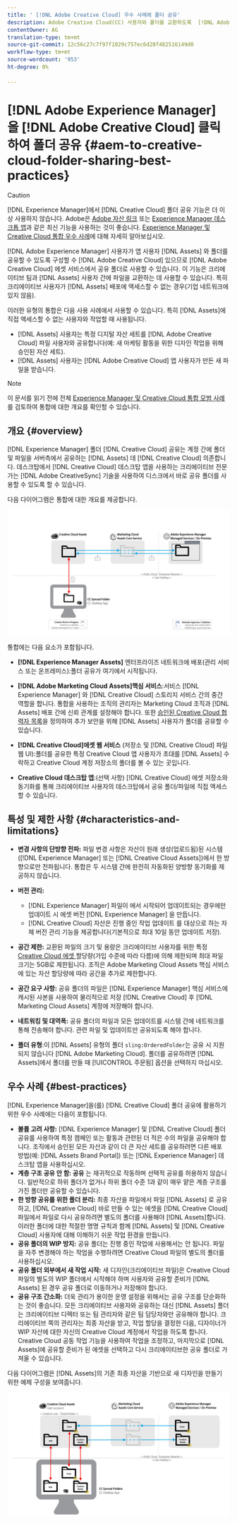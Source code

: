 ```yaml
---
title: ' [!DNL Adobe Creative Cloud] 우수 사례에 폴더 공유'
description: Adobe Creative Cloud(CC) 사용자와 폴더를 교환하도록  [!DNL Adobe Experience Manager] to allow users in [!DNL Experience Manager Assets] 을 구성합니다.
contentOwner: AG
translation-type: tm+mt
source-git-commit: 12c56c27c7f97f1029c757ec6d28f482516149d0
workflow-type: tm+mt
source-wordcount: '953'
ht-degree: 0%

---
```



# [!DNL Adobe Experience Manager] 을  [!DNL Adobe Creative Cloud] 클릭하여 폴더 공유  {#aem-to-creative-cloud-folder-sharing-best-practices}

>[!CAUTION]
>
>[!DNL Experience Manager]에서 [!DNL Creative Cloud] 폴더 공유 기능은 더 이상 사용하지 않습니다. Adobe은 [Adobe 자산 링크](https://helpx.adobe.com/kr/enterprise/using/adobe-asset-link.html) 또는 [Experience Manager 데스크톱 앱](https://experienceleague.adobe.com/docs/experience-manager-desktop-app/using/using.html)과 같은 최신 기능을 사용하는 것이 좋습니다. [Experience Manager 및 Creative Cloud 통합 우수 사례](/help/assets/aem-cc-integration-best-practices.md)에 대해 자세히 알아보십시오.

[!DNL Adobe Experience Manager] 사용자가 앱 사용자 [!DNL Assets] 와 폴더를 공유할 수 있도록 구성할 수  [!DNL Adobe Creative Cloud] 있으므로  [!DNL Adobe Creative Cloud] 에셋 서비스에서 공유 폴더로 사용할 수 있습니다. 이 기능은 크리에이티브 팀과 [!DNL Assets] 사용자 간에 파일을 교환하는 데 사용할 수 있습니다. 특히 크리에이티브 사용자가 [!DNL Assets] 배포에 액세스할 수 없는 경우(기업 네트워크에 있지 않음).

이러한 유형의 통합은 다음 사용 사례에서 사용할 수 있습니다. 특히 [!DNL Assets]에 직접 액세스할 수 없는 사용자와 작업할 때 사용됩니다.

* [!DNL Assets] 사용자는 특정 디지털 자산 세트를  [!DNL Adobe Creative Cloud] 파일 사용자와 공유합니다(예: 새 마케팅 활동을 위한 디자인 작업을 위해 승인된 자산 세트).
* [!DNL Assets] 사용자는  [!DNL Adobe Creative Cloud] 앱 사용자가 만든 새 파일을 받습니다.

>[!NOTE]
>
>이 문서를 읽기 전에 전체 [Experience Manager 및 Creative Cloud 통합 모범 사례](/help/assets/aem-cc-integration-best-practices.md)를 검토하여 통합에 대한 개요를 확인할 수 있습니다.

## 개요 {#overview}

[!DNL Experience Manager] 폴더  [!DNL Creative Cloud] 공유는 계정 간에 폴더 및 파일을 서버측에서 공유하는  [!DNL Assets] 데  [!DNL Creative Cloud] 의존합니다. 데스크탑에서 [!DNL Creative Cloud] 데스크탑 앱을 사용하는 크리에이티브 전문가는 [!DNL Adobe CreativeSync] 기술을 사용하여 디스크에서 바로 공유 폴더를 사용할 수 있도록 할 수 있습니다.

다음 다이어그램은 통합에 대한 개요를 제공합니다.

![chlimage_1-179](assets/chlimage_1-406.png)

통합에는 다음 요소가 포함됩니다.

* **[!DNL Experience Manager Assets]** 엔터프라이즈 네트워크에 배포(관리 서비스 또는 온프레미스):폴더 공유가 여기에서 시작됩니다.
* **[!DNL Adobe Marketing Cloud Assets]핵심 서비스**:서비스 [!DNL Experience Manager] 와  [!DNL Creative Cloud] 스토리지 서비스 간의 중간 역할을 합니다. 통합을 사용하는 조직의 관리자는 Marketing Cloud 조직과 [!DNL Assets] 배포 간에 신뢰 관계를 설정해야 합니다. 또한 [승인된 Creative Cloud 협력자 목록](https://experienceleague.adobe.com/docs/core-services/interface/assets/t-admin-add-cc-user.html)을 정의하여 추가 보안을 위해 [!DNL Assets] 사용자가 폴더를 공유할 수 있습니다.

* **[!DNL Creative Cloud]에셋 웹 서비스** (저장소 및  [!DNL Creative Cloud] 파일 웹 UI):폴더를 공유한 특정 Creative Cloud 앱 사용자가 초대를  [!DNL Assets] 수락하고 Creative Cloud 계정 저장소의 폴더를 볼 수 있는 곳입니다.
* **Creative Cloud 데스크탑 앱**:(선택 사항)  [!DNL Creative Cloud] 에셋 저장소와 동기화를 통해 크리에이티브 사용자의 데스크탑에서 공유 폴더/파일에 직접 액세스할 수 있습니다.

## 특성 및 제한 사항 {#characteristics-and-limitations}

* **변경 사항의 단방향 전파:** 파일 변경 사항은 자산이 원래 생성(업로드됨)된 시스템([!DNL Experience Manager] 또는  [!DNL Creative Cloud Assets])에서 한 방향으로만 전파됩니다. 통합은 두 시스템 간에 완전히 자동화된 양방향 동기화를 제공하지 않습니다.
* **버전 관리:**

   * [!DNL Experience Manager] 파일이 에서 시작되어 업데이트되는 경우에만 업데이트 시 에셋 버전 [!DNL Experience Manager] 을 만듭니다.
   * [!DNL Creative Cloud] 자산은 진행 중인 작업 업데이트 [ ](https://helpx.adobe.com/creative-cloud/help/versioning-faq.html) 를 대상으로 하는 자체 버전 관리 기능을 제공합니다(기본적으로 최대 10일 동안 업데이트 저장).

* **공간 제한:** 교환된 파일의 크기 및 용량은 크리에이티브 사용자를 위한 특정  [Creative Cloud 에셋 ](https://helpx.adobe.com/creative-cloud/kb/file-storage-quota.html) 할당량(가입 수준에 따라 다름)에 의해 제한되며 최대 파일 크기는 5GB로 제한됩니다. 조직은 Adobe Marketing Cloud Assets 핵심 서비스에 있는 자산 할당량에 따라 공간을 추가로 제한합니다.

* **공간 요구 사항:** 공유 폴더의 파일은  [!DNL Experience Manager] 핵심 서비스에 캐시된 사본을 사용하여 물리적으로 저장  [!DNL Creative Cloud] 후  [!DNL Marketing Cloud Assets] 계정에 저장해야 합니다.
* **네트워킹 및 대역폭:** 공유 폴더의 파일과 모든 업데이트를 시스템 간에 네트워크를 통해 전송해야 합니다. 관련 파일 및 업데이트만 공유되도록 해야 합니다.
* **폴더 유형**:이  [!DNL Assets] 유형의 폴더 `sling:OrderedFolder`는 공유 시 지원되지 않습니다 [!DNL Adobe Marketing Cloud]. 폴더를 공유하려면 [!DNL Assets]에서 폴더를 만들 때 [!UICONTROL 주문됨] 옵션을 선택하지 마십시오.

## 우수 사례 {#best-practices}

[!DNL Experience Manager]을(를) [!DNL Creative Cloud] 폴더 공유에 활용하기 위한 우수 사례에는 다음이 포함됩니다.

* **볼륨 고려 사항:** [!DNL Experience Manager] 및  [!DNL Creative Cloud] 폴더 공유를 사용하여 특정 캠페인 또는 활동과 관련된 더 적은 수의 파일을 공유해야 합니다. 조직에서 승인된 모든 자산과 같이 더 큰 자산 세트를 공유하려면 다른 배포 방법(예: [!DNL Assets Brand Portal]) 또는 [!DNL Experience Manager] 데스크탑 앱을 사용하십시오.
* **계층 구조 공유 안 함: 공유** 는 재귀적으로 작동하며 선택적 공유를 허용하지 않습니다. 일반적으로 하위 폴더가 없거나 하위 폴더 수준 1과 같이 매우 얕은 계층 구조를 가진 폴더만 공유할 수 있습니다.
* **한 방향 공유를 위한 폴더 분리:** 최종 자산을 파일에서 파일 [!DNL Assets] 로 공유하고,  [!DNL Creative Cloud] 바로 만들 수 있는 에셋을  [!DNL Creative Cloud] 파일에서 파일로 다시 공유하려면 별도의 폴더를 사용해야  [!DNL Assets]합니다. 이러한 폴더에 대한 적절한 명명 규칙과 함께 [!DNL Assets] 및 [!DNL Creative Cloud] 사용자에 대해 이해하기 쉬운 작업 환경을 만듭니다.
* **공유 폴더의 WIP 방지:** 공유 폴더는 진행 중인 작업에 사용해서는 안 됩니다. 파일을 자주 변경해야 하는 작업을 수행하려면 Creative Cloud 파일의 별도의 폴더를 사용하십시오.
* **공유 폴더 외부에서 새 작업 시작:** 새 디자인(크리에이티브 파일)은 Creative Cloud 파일의 별도의 WIP 폴더에서 시작해야 하며 사용자와 공유할 준비가  [!DNL Assets] 된 경우 공유 폴더로 이동하거나 저장해야 합니다.
* **공유 구조 간소화:** 더욱 관리가 용이한 운영 설정을 위해서는 공유 구조를 단순화하는 것이 좋습니다. 모든 크리에이티브 사용자와 공유하는 대신 [!DNL Assets] 폴더는 크리에이티브 디렉터 또는 팀 관리자와 같은 팀 담당자와만 공유해야 합니다. 크리에이티브 쪽의 관리자는 최종 자산을 받고, 작업 할당을 결정한 다음, 디자이너가 WIP 자산에 대한 자신의 Creative Cloud 계정에서 작업을 하도록 합니다. Creative Cloud 공동 작업 기능을 사용하여 작업을 조정하고, 마지막으로 [!DNL Assets]에 공유할 준비가 된 에셋을 선택하고 다시 크리에이티브한 공유 폴더로 가져올 수 있습니다.

다음 다이어그램은 [!DNL Assets]의 기존 최종 자산을 기반으로 새 디자인을 만들기 위한 예제 구성을 보여줍니다.

![chlimage_1-180](assets/chlimage_1-407.png)
